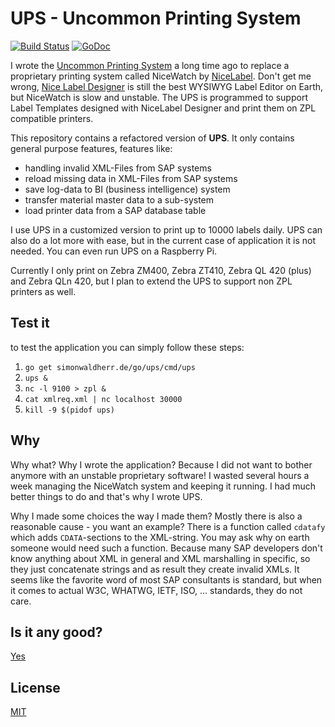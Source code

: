 # UPS - Uncommon Printing System

[![Build Status](https://travis-ci.org/SimonWaldherr/ups.svg?branch=master)](https://travis-ci.org/SimonWaldherr/ups) 
[![GoDoc](https://godoc.org/github.com/SimonWaldherr/ups?status.svg)](https://godoc.org/github.com/SimonWaldherr/ups)  

I wrote the [Uncommon Printing System](https://simonwaldherr.de/go/ups) a long time ago to replace a proprietary printing system called NiceWatch by [NiceLabel](https://www.nicelabel.com). 
Don't get me wrong, [Nice Label Designer](https://www.nicelabel.com/design-and-print) is still the best WYSIWYG Label Editor on Earth, but NiceWatch is slow and unstable. 
The UPS is programmed to support Label Templates designed with NiceLabel Designer and print them on ZPL compatible printers. 

This repository contains a refactored version of **UPS**. It only contains general purpose features, features like:

* handling invalid XML-Files from SAP systems
* reload missing data in XML-Files from SAP systems
* save log-data to BI (business intelligence) system
* transfer material master data to a sub-system
* load printer data from a SAP database table

I use UPS in a customized version to print up to 10000 labels daily.
UPS can also do a lot more with ease, but in the current case of application it is not needed.
You can even run UPS on a Raspberry Pi.

Currently I only print on Zebra ZM400, Zebra ZT410, Zebra QL 420 (plus) and Zebra QLn 420, but I plan to extend the UPS to support non ZPL printers as well.

## Test it

to test the application you can simply follow these steps:

1. ```go get simonwaldherr.de/go/ups/cmd/ups```
1. ```ups &```
1. ```nc -l 9100 > zpl &```
1. ```cat xmlreq.xml | nc localhost 30000```
1. ```kill -9 $(pidof ups)```

## Why

Why what? Why I wrote the application? Because I did not want to bother anymore with an unstable proprietary software! 
I wasted several hours a week managing the NiceWatch system and keeping it running. 
I had much better things to do and that's why I wrote UPS.  

Why I made some choices the way I made them? Mostly there is also a reasonable cause - you want an example? 
There is a function called ```cdatafy``` which adds ```CDATA```-sections to the XML-string. 
You may ask why on earth someone would need such a function. 
Because many SAP developers don't know anything about XML in general and XML marshalling in specific, 
so they just concatenate strings and as result they create invalid XMLs. 
It seems like the favorite word of most SAP consultants is standard, 
but when it comes to actual W3C, WHATWG, IETF, ISO, … standards, they do not care.

## Is it any good?

[Yes](https://news.ycombinator.com/item?id=3067434)

## License

[MIT](https://github.com/SimonWaldherr/ups/blob/master/LICENSE)
